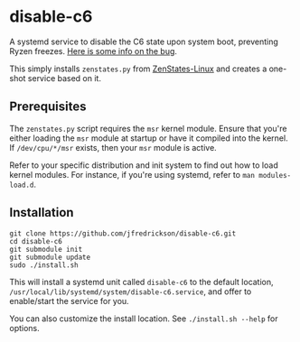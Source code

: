 # disable-c6

A systemd service to disable the C6 state upon system boot, preventing Ryzen freezes. [Here is some info on the bug](https://bugzilla.kernel.org/show_bug.cgi?id=196683).

This simply installs `zenstates.py` from [ZenStates-Linux](https://github.com/r4m0n/ZenStates-Linux) and creates a one-shot service based on it.

## Prerequisites

The `zenstates.py` script requires the `msr` kernel module. Ensure that you're either loading the `msr` module at startup or have it compiled into the kernel. If `/dev/cpu/*/msr` exists, then your `msr` module is active.

Refer to your specific distribution and init system to find out how to load kernel modules. For instance, if you're using systemd, refer to `man modules-load.d`.

## Installation

```
git clone https://github.com/jfredrickson/disable-c6.git
cd disable-c6
git submodule init
git submodule update
sudo ./install.sh
```

This will install a systemd unit called `disable-c6` to the default location, `/usr/local/lib/systemd/system/disable-c6.service`, and offer to enable/start the service for you.

You can also customize the install location. See `./install.sh --help` for options.
